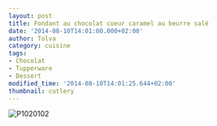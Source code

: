 ```yaml
---
layout: post
title: Fondant au chocolat coeur caramel au beurre salé
date: '2014-08-10T14:01:00.000+02:00'
author: Tolva
category: cuisine
tags:
- Chocolat
- Tupperware
- Dessert
modified_time: '2014-08-10T14:01:25.644+02:00'
thumbnail: cutlery
---
```


![P1020102](http://4.bp.blogspot.com/-3XxUwcXN5Qc/U-de1E1hGYI/AAAAAAAAG-s/K2I9U3KUEoI/s1600/P1020102.jpg)
